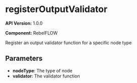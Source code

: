 # registerOutputValidator

**API Version:** 1.0.0

**Component:** RebelFLOW

Register an output validator function for a specific node type

## Parameters

- **nodeType**: The type of node
- **validator**: The validator function

